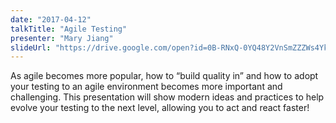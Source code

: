 ```yaml
---
date: "2017-04-12"
talkTitle: "Agile Testing"
presenter: "Mary Jiang"
slideUrl: "https://drive.google.com/open?id=0B-RNxQ-0YQ48Y2VnSmZZZWs4Yk0"
---
```


As agile becomes more popular, how to “build quality in” and how to adopt your testing to an agile environment becomes more important and challenging. This presentation will show modern ideas and practices to help evolve your testing to the next level, allowing you to act and react faster!
